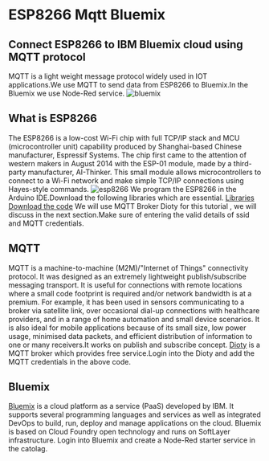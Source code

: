 # ESP8266 Mqtt Bluemix
## Connect ESP8266 to IBM Bluemix cloud using MQTT protocol
MQTT is a light weight message protocol widely used in IOT applications.We use MQTT to send data from ESP8266 to Bluemix.In the Bluemix we use Node-Red service.
![bluemix](https://user-images.githubusercontent.com/25893079/30521750-3a3b800c-9be2-11e7-9f87-fca9a385532f.png)
## What is ESP8266
The ESP8266 is a low-cost Wi-Fi chip with full TCP/IP stack and MCU (microcontroller unit) capability produced by Shanghai-based Chinese manufacturer, Espressif Systems. The chip first came to the attention of western makers in August 2014 with the ESP-01 module, made by a third-party manufacturer, AI-Thinker. This small module allows microcontrollers to connect to a Wi-Fi network and make simple TCP/IP connections using Hayes-style commands. 
![esp8266](https://user-images.githubusercontent.com/25893079/30521791-bacc5124-9be2-11e7-8433-034606159528.png)
We program the ESP8266 in the Arduino IDE.Download the following libraries which are essential. 
[Libraries](https://github.com/esp8266/Arduino)
[Download the code](https://github.com/taruntadikonda/esp8266-mqtt-bluemix)
We will use MQTT Broker Dioty for this tutorial , we will discuss in the next section.Make sure of entering the valid details of ssid and MQTT credentials. 
## MQTT
MQTT is a machine-to-machine (M2M)/"Internet of Things" connectivity protocol. It was designed as an extremely lightweight publish/subscribe messaging transport. It is useful for connections with remote locations where a small code footprint is required and/or network bandwidth is at a premium. For example, it has been used in sensors communicating to a broker via satellite link, over occasional dial-up connections with healthcare providers, and in a range of home automation and small device scenarios. It is also ideal for mobile applications because of its small size, low power usage, minimised data packets, and efficient distribution of information to one or many receivers.It works on publish and subscribe concept. 
[Dioty](http://www.dioty.co/) is a MQTT broker which provides free service.Login into the Dioty and add the MQTT credentials in the above code. 
## Bluemix
[Bluemix](https://console.bluemix.net/) is a cloud platform as a service (PaaS) developed by IBM. It supports several programming languages and services as well as integrated DevOps to build, run, deploy and manage applications on the cloud. Bluemix is based on Cloud Foundry open technology and runs on SoftLayer infrastructure. Login into Bluemix and create a Node-Red starter service in the catolag. 
